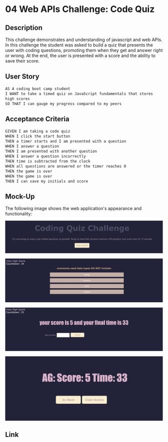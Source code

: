 # 04 Web APIs Challenge: Code Quiz

## Description
This challenge demonstrates and understanding of javascript and web APIs. In this challenge the student was asked to build a quiz that presents the user with coding questions, promoting them when they get and answer right or wrong. At the end, the user is presented with a score and the ability to save their score.

## User Story

```
AS A coding boot camp student
I WANT to take a timed quiz on JavaScript fundamentals that stores high scores
SO THAT I can gauge my progress compared to my peers
```

## Acceptance Criteria

```
GIVEN I am taking a code quiz
WHEN I click the start button
THEN a timer starts and I am presented with a question
WHEN I answer a question
THEN I am presented with another question
WHEN I answer a question incorrectly
THEN time is subtracted from the clock
WHEN all questions are answered or the timer reaches 0
THEN the game is over
WHEN the game is over
THEN I can save my initials and score
```

## Mock-Up

The following image shows the web application's appearance and functionality:

![The user is introduced to the quiz through this page and can start the quiz by clicking the button.](./assets/openingImage.png)

![The user enters the quiz once tapping start and can click answers to test their coding knowledge](./assets/quizImage.png)

![When the quiz is finished before the time is up, the user can enter their initals to save their score](./assets/enterResults.png)

![Finally, the user is taken to a final landing page that displays their quiz results](./assets/highScorePage.png)


## Link

